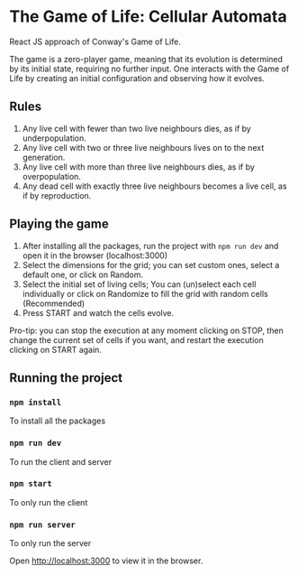 # The Game of Life: Cellular Automata
React JS approach of Conway's Game of Life.

The game is a zero-player game, meaning that its evolution is determined by its initial state, requiring no further input. One interacts with the Game of Life by creating an initial configuration and observing how it evolves.

## Rules

1. Any live cell with fewer than two live neighbours dies, as if by underpopulation.
2. Any live cell with two or three live neighbours lives on to the next generation.
3. Any live cell with more than three live neighbours dies, as if by overpopulation.
4. Any dead cell with exactly three live neighbours becomes a live cell, as if by reproduction.

## Playing the game

1. After installing all the packages, run the project with `npm run dev` and open it in the browser (localhost:3000)
2. Select the dimensions for the grid; you can set custom ones, select a default one, or click on Random.
3. Select the initial set of living cells; You can (un)select each cell individually or click on Randomize to fill the grid with random cells (Recommended)
4. Press START and watch the cells evolve.

Pro-tip: you can stop the execution at any moment clicking on STOP, then change the current set of cells if you want, and restart the execution clicking on START again.

## Running the project

### `npm install`

To install all the packages

### `npm run dev`

To run the client and server

### `npm start`

To only run the client

### `npm run server`

To only run the server

Open [http://localhost:3000](http://localhost:3000) to view it in the browser.
